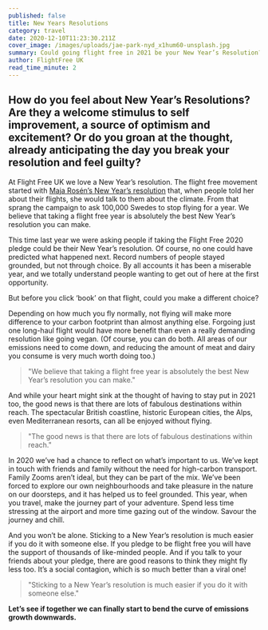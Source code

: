 ```yaml
---
published: false
title: New Years Resolutions
category: travel
date: 2020-12-10T11:23:30.211Z
cover_image: /images/uploads/jae-park-nyd_x1hum60-unsplash.jpg
summary: Could going flight free in 2021 be your New Year’s Resolution?
author: FlightFree UK
read_time_minute: 2
---
```

## How do you feel about New Year’s Resolutions? Are they a welcome stimulus to self improvement, a source of optimism and excitement? Or do you groan at the thought, already anticipating the day you break your resolution and feel guilty?

At Flight Free UK we love a New Year’s resolution. The flight free movement started with [Maja Rosén’s New Year’s resolution](https://flightfree.co.uk/post/the-best-new-years-resolution-ever/) that, when people told her about their flights, she would talk to them about the climate. From that sprang the campaign to ask 100,000
Swedes to stop flying for a year. We believe that taking a flight free year is
absolutely the best New Year’s resolution you can make.

This time last year we were asking people if taking the Flight Free 2020 pledge
could be their New Year’s resolution. Of course, no one could have predicted
what happened next. Record numbers of people stayed grounded, but not
through choice. By all accounts it has been a miserable year, and we totally
understand people wanting to get out of here at the first opportunity.

But before you click ‘book’ on that flight, could you make a different choice?

Depending on how much you fly normally, not flying will make more difference
to your carbon footprint than almost anything else. Forgoing just one long-haul
flight would have more benefit than even a really demanding resolution like
going vegan. (Of course, you can do both. All areas of our emissions need to come
down, and reducing the amount of meat and dairy you consume is very much
worth doing too.)

> "We believe that taking a flight free year is absolutely the best New Year’s resolution you can make."

And while your heart might sink at the thought of having to stay put in 2021 too,
the good news is that there are lots of fabulous destinations within reach. The
spectacular British coastline, historic European cities, the Alps, even
Mediterranean resorts, can all be enjoyed without flying.

> "The good news is that there are lots of fabulous destinations within reach."

In 2020 we’ve had a chance to reflect on what’s important to us. We’ve kept in
touch with friends and family without the need for high-carbon transport. Family
Zooms aren’t ideal, but they can be part of the mix. We’ve been forced to explore
our own neighbourhoods and take pleasure in the nature on our doorsteps, and
it has helped us to feel grounded. This year, when you travel, make the journey
part of your adventure. Spend less time stressing at the airport and more time
gazing out of the window. Savour the journey and chill.

And you won’t be alone. Sticking to a New Year’s resolution is much easier if you
do it with someone else. If you pledge to be flight free you will have the support
of thousands of like-minded people. And if you talk to your friends about your
pledge, there are good reasons to think they might fly less too. It’s a social
contagion, which is so much better than a viral one! 

> "Sticking to a New Year’s resolution is much easier if you
> do it with someone else."

**Let’s see if together we can finally start to bend the curve of emissions growth downwards.**